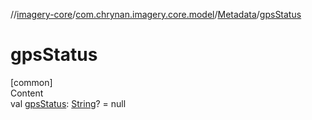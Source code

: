 //[imagery-core](../../../index.md)/[com.chrynan.imagery.core.model](../index.md)/[Metadata](index.md)/[gpsStatus](gps-status.md)



# gpsStatus  
[common]  
Content  
val [gpsStatus](gps-status.md): [String](https://kotlinlang.org/api/latest/jvm/stdlib/kotlin/-string/index.html)? = null  



